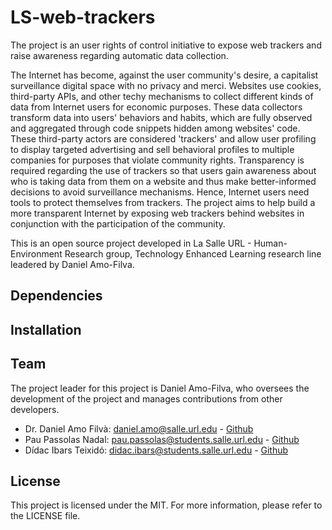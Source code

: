 # LS-web-trackers

The project is an user rights of control initiative to expose web trackers and raise awareness regarding automatic data collection.

The Internet has become, against the user community's desire, a capitalist surveillance digital space with no privacy and merci. Websites use cookies, third-party APIs, and other techy mechanisms to collect different kinds of data from Internet users for economic purposes. These data collectors transform data into users' behaviors and habits, which are fully observed and aggregated through code snippets hidden among websites' code. These third-party actors are considered 'trackers' and allow user profiling to display targeted advertising and sell behavioral profiles to multiple companies for purposes that violate community rights. Transparency is required regarding the use of trackers so that users gain awareness about who is taking data from them on a website and thus make better-informed decisions to avoid surveillance mechanisms. Hence, Internet users need tools to protect themselves from trackers. The project aims to help build a more transparent Internet by exposing web trackers behind websites in conjunction with the participation of the community.

This is an open source project developed in La Salle URL - Human-Environment Research group, Technology Enhanced Learning research line leadered by Daniel Amo-Filva. 

## Dependencies

## Installation

## Team
The project leader for this project is Daniel Amo-Filva, who oversees the development of the project and manages contributions from other developers.

* Dr. Daniel Amo Filvà: [daniel.amo@salle.url.edu](mailto:daniel.amo@salle.url.edu) - [Github](https://github.com/danielamof/)
* Pau Passolas Nadal: [pau.passolas@students.salle.url.edu](mailto:pau.passolas@students.salle.url.edu) - [Github](https://github.com/ppassolas/)
* Dídac Ibars Teixidó: [didac.ibars@students.salle.url.edu](mailto:didac.ibars@students.salle.url.edu) - [Github](https://github.com/TheDidi)

## License
This project is licensed under the MIT. For more information, please refer to the LICENSE file.

